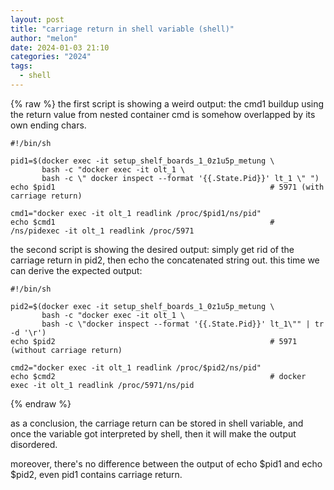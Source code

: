 ```yaml
---
layout: post
title: "carriage return in shell variable (shell)"
author: "melon"
date: 2024-01-03 21:10
categories: "2024"
tags:
  - shell
---
```


{% raw %}
the first script is showing a weird output:
the cmd1 buildup using the return value from nested container cmd is somehow
overlapped by its own ending chars.
```text
#!/bin/sh

pid1=$(docker exec -it setup_shelf_boards_1_0z1u5p_metung \
       bash -c "docker exec -it olt_1 \
       bash -c \" docker inspect --format '{{.State.Pid}}' lt_1 \" ")
echo $pid1                                                # 5971 (with carriage return)

cmd1="docker exec -it olt_1 readlink /proc/$pid1/ns/pid"
echo $cmd1                                                # /ns/pidexec -it olt_1 readlink /proc/5971
```

the second script is showing the desired output:
simply get rid of the carriage return in pid2, then echo the concatenated string out.
this time we can derive the expected output:
```text
#!/bin/sh

pid2=$(docker exec -it setup_shelf_boards_1_0z1u5p_metung \
       bash -c "docker exec -it olt_1 \
       bash -c \"docker inspect --format '{{.State.Pid}}' lt_1\"" | tr -d '\r')
echo $pid2                                                # 5971 (without carriage return)

cmd2="docker exec -it olt_1 readlink /proc/$pid2/ns/pid"
echo $cmd2                                                # docker exec -it olt_1 readlink /proc/5971/ns/pid
```
{% endraw %}

as a conclusion, the carriage return can be stored in shell variable, and once the variable
got interpreted by shell, then it will make the output disordered.

moreover, there's no difference between the output of echo $pid1 and echo $pid2, even
pid1 contains carriage return.

